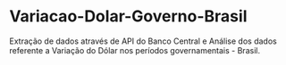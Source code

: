 # Variacao-Dolar-Governo-Brasil
Extração de dados através de API do Banco Central e Análise dos dados referente a Variação do Dólar nos períodos governamentais - Brasil.

